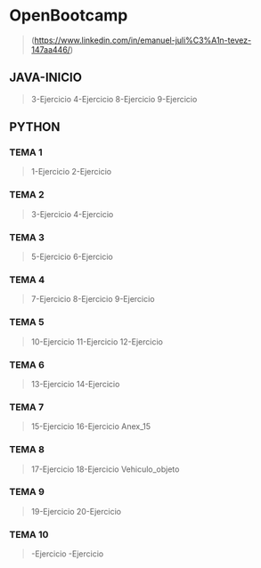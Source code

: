# OpenBootcamp 
  > (https://www.linkedin.com/in/emanuel-juli%C3%A1n-tevez-147aa446/)
## JAVA-INICIO
  > 3-Ejercicio 
  > 4-Ejercicio 
  > 8-Ejercicio 
  > 9-Ejercicio 
## PYTHON
### TEMA 1
  > 1-Ejercicio
  > 2-Ejercicio
### TEMA 2
   > 3-Ejercicio
   > 4-Ejercicio
### TEMA 3
   > 5-Ejercicio
   > 6-Ejercicio
### TEMA 4
   > 7-Ejercicio
   > 8-Ejercicio
   > 9-Ejercicio
### TEMA 5
   > 10-Ejercicio
   > 11-Ejercicio
   > 12-Ejercicio
### TEMA 6
   > 13-Ejercicio
   > 14-Ejercicio
### TEMA 7  
   > 15-Ejercicio
   > 16-Ejercicio
   > Anex_15
### TEMA 8  
   > 17-Ejercicio
   > 18-Ejercicio
   > Vehiculo_objeto
### TEMA 9  
   > 19-Ejercicio
   > 20-Ejercicio
### TEMA 10  
   >   -Ejercicio
   >   -Ejercicio
  
